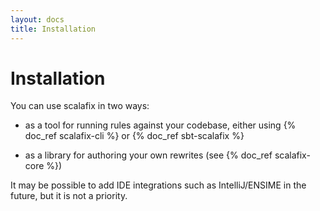 ```yaml
---
layout: docs
title: Installation
---
```


# Installation

You can use scalafix in two ways:

- as a tool for running rules against your codebase, either using {% doc_ref scalafix-cli %} or {% doc_ref sbt-scalafix %}

- as a library for authoring your own rewrites (see {% doc_ref scalafix-core %})

It may be possible to add IDE integrations such as IntelliJ/ENSIME in the future,
but it is not a priority.
